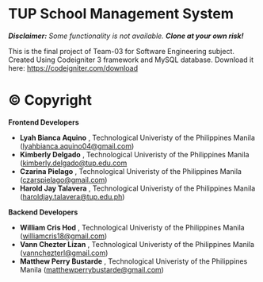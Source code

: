# TUP School Management System
***Disclaimer:** Some functionality is not available. **Clone at your own risk!***

This is the final project of Team-03 for Software Engineering subject. Created Using Codeigniter 3 framework and MySQL database. Download it here: https://codeigniter.com/download



# ©  Copyright 
**Frontend Developers**
* **Lyah Bianca Aquino** , Technological Univeristy of the Philippines Manila (lyahbianca.aquino04@gmail.com)
* **Kimberly Delgado** , Technological Univeristy of the Philippines Manila (kimberly.delgado@tup.edu.com
* **Czarina Pielago** , Technological Univeristy of the Philippines Manila (czarspielago@gmail.com)
* **Harold Jay Talavera** , Technological Univeristy of the Philippines Manila (haroldjay.talavera@tup.edu.ph)

**Backend Developers**
* **William Cris Hod** , Technological Univeristy of the Philippines Manila (williamcris18@gmail.com)
* **Vann Chezter Lizan** , Technological Univeristy of the Philippines Manila (vannchezterl@gmail.com)
* **Matthew Perry Bustarde** , Technological Univeristy of the Philippines Manila (matthewperrybustarde@gmail.com)

